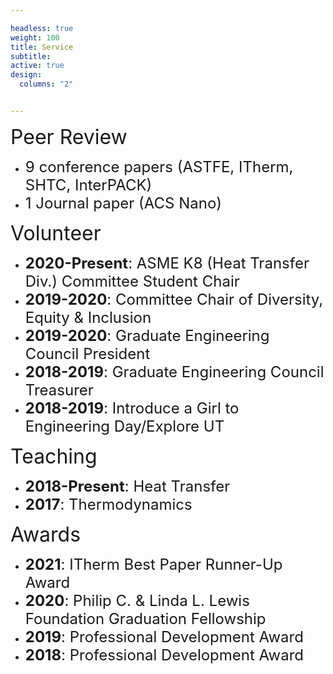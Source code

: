 ```yaml
---

headless: true
weight: 100
title: Service
subtitle:
active: true
design:
  columns: "2"


---
```


<font size="6"> Peer Review </font> <br>
* <font size="5"> 9 conference papers (ASTFE, ITherm, SHTC, InterPACK)</font> <br>
* <font size="5"> 1 Journal paper (ACS Nano)</font>

<font size="6"> Volunteer </font><br>
 * <font size="5">**2020-Present**: ASME K8 (Heat Transfer Div.) Committee Student Chair</font><br>
 * <font size="5">**2019-2020**: Committee Chair of Diversity, Equity & Inclusion </font><br>
 * <font size="5">**2019-2020**: Graduate Engineering Council President</font><br>
 * <font size="5">**2018-2019**: Graduate Engineering Council Treasurer</font>
 * <font size="5">**2018-2019**: Introduce a Girl to Engineering Day/Explore UT</font>

<font size="6"> Teaching </font>
* <font size="5">**2018-Present**: Heat Transfer</font>
* <font size="5">**2017**: Thermodynamics</font>

<font size="6"> Awards </font>
* <font size="5">**2021**: ITherm Best Paper Runner-Up Award</font>
* <font size="5">**2020**: Philip C. & Linda L. Lewis Foundation Graduation Fellowship</font>
* <font size="5">**2019**: Professional Development Award</font>
* <font size="5">**2018**: Professional Development Award</font>
